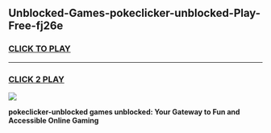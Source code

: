 
## Unblocked-Games-pokeclicker-unblocked-Play-Free-fj26e
<h3>
<a href="https://premium76.site?title=pokeclicker-unblocked&ref=20M">CLICK TO PLAY</a></h3>
<hr>

<h3>
<a href="https://premium76.site?title=pokeclicker-unblocked&ref=20M">CLICK 2 PLAY</a>
  
</h3>

<a href="https://premium76.site?title=pokeclicker-unblocked&ref=19M"><img src="https://clearcache.store/games.png"></a>


**pokeclicker-unblocked games unblocked: Your Gateway to Fun and Accessible Online Gaming**
